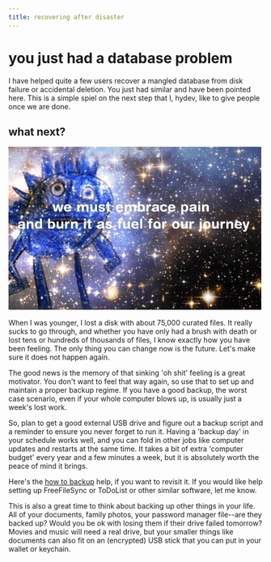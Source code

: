```yaml
---
title: recovering after disaster
---
```


# you just had a database problem

I have helped quite a few users recover a mangled database from disk failure or accidental deletion. You just had similar and have been pointed here. This is a simple spiel on the next step that I, hydev, like to give people once we are done.

## what next?

![](images/sanic_pain.jpg)

When I was younger, I lost a disk with about 75,000 curated files. It really sucks to go through, and whether you have only had a brush with death or lost tens or hundreds of thousands of files, I know exactly how you have been feeling. The only thing you can change now is the future. Let's make sure it does not happen again.

The good news is the memory of that sinking 'oh shit' feeling is a great motivator. You don't want to feel that way again, so use that to set up and maintain a proper backup regime. If you have a good backup, the worst case scenario, even if your whole computer blows up, is usually just a week's lost work.

So, plan to get a good external USB drive and figure out a backup script and a reminder to ensure you never forget to run it. Having a 'backup day' in your schedule works well, and you can fold in other jobs like computer updates and restarts at the same time. It takes a bit of extra 'computer budget' every year and a few minutes a week, but it is absolutely worth the peace of mind it brings.

Here's the [how to backup](getting_started_installing.md#backing_up) help, if you want to revisit it. If you would like help setting up FreeFileSync or ToDoList or other similar software, let me know.

This is also a great time to think about backing up other things in your life. All of your documents, family photos, your password manager file--are they backed up? Would you be ok with losing them if their drive failed tomorrow? Movies and music will need a real drive, but your smaller things like documents can also fit on an (encrypted) USB stick that you can put in your wallet or keychain.
